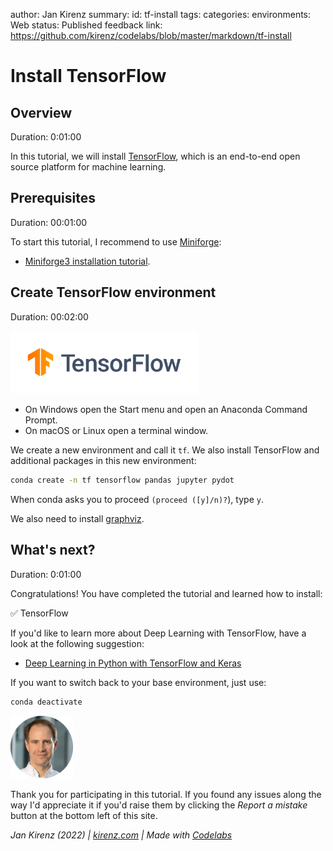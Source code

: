 author: Jan Kirenz
summary:
id: tf-install
tags:
categories:
environments: Web
status: Published
feedback link: https://github.com/kirenz/codelabs/blob/master/markdown/tf-install

# Install TensorFlow


## Overview
Duration: 0:01:00

In this tutorial, we will install [TensorFlow](https://www.tensorflow.org/), which is an end-to-end open source platform for machine learning.

 
<!-- ------------------------ -->
## Prerequisites

Duration: 00:01:00

To start this tutorial, I recommend to use [Miniforge](https://github.com/conda-forge/miniforge): 

- [Miniforge3 installation tutorial](https://kirenz.github.io/codelabs/codelabs/miniforge-setup/#0).

<!-- ------------------------ -->
## Create TensorFlow environment
Duration: 00:02:00

<img src="img/tf-logo.png" alt="TensorFlow logo" width="300">  

- On Windows open the Start menu and open an Anaconda Command Prompt. 
- On macOS or Linux open a terminal window.

We create a new environment and call it ``tf``. We also install TensorFlow and additional packages in this new environment:


```bash
conda create -n tf tensorflow pandas jupyter pydot
```

When conda asks you to proceed ``(proceed ([y]/n)?``), type ``y``.

We also need to install [graphviz](https://graphviz.gitlab.io/download/).



<!--
## Install TensorFlow
Duration: 00:05:00


First of all, you have to activate the `tf` environment:

```bash
conda activate tf
```


Upgrade pip:

```bash
pip install --upgrade pip
```

- Install TensorFlow

```bash
pip install tensorflow
```


We install some additional modules:

```bash
pip install pandas 
```

```bash
pip install seaborn 
```

```bash
pip install jupyter 
```

```bash
pip install pydot 
```
We also need to install graphviz: see instructions at https://graphviz.gitlab.io/download/



## Install TensorFlow on Mac Intel
Duration: 00:05:00


Starting with certain models introduced in late 2020, Apple began the transition from Intel processors to Apple silicon in Mac computers. Here is a list with [Mac computers with Apple silicon](https://support.apple.com/en-us/HT211814).  

Follow these instructions if you have an Intel processor:

Upgrade pip:

```bash
pip install --upgrade pip
```

- Install TensorFlow

```bash
pip install tensorflow
```


We install some additional modules:

```bash
pip install pandas 
```

```bash
pip install seaborn 
```

```bash
pip install jupyter 
```

```bash
pip install pydot 
```

We also need to install graphviz: see instructions at https://graphviz.gitlab.io/download/


## Install TensorFlow on Apple silicon
Duration: 00:05:00


Starting with certain models introduced in late 2020, Apple began the transition from Intel processors to Apple silicon in Mac computers. Here is a list with [Mac computers with Apple silicon](https://support.apple.com/en-us/HT211814).  

Follow these instructions if you have an Apple processor:

We install TensorFlow and the tensorflow-metal PluggableDevice to accelerate training with Metal on Mac GPUs. 

We mainly follow [these instructions](https://developer.apple.com/metal/tensorflow-plugin/) provided by Apple:

- Install the Tensorflow dependencies:

```bash
conda install -c apple tensorflow-deps
```

- Install base TensorFlow

```
pip install tensorflow-macos
```

- Install tensorflow-metal plugin:

```bash
pip install tensorflow-metal
```

We install some additional modules:

```bash
conda install pandas 
```

```bash
conda install jupyter 
```

```bash
conda install pydot 
```

We also need to install graphviz: see instructions at https://graphviz.gitlab.io/download/

-->

<!-- ------------------------ -->
## What's next?
Duration: 0:01:00

Congratulations! You have completed the tutorial and learned how to install:

✅ TensorFlow   

If you'd like to learn more about Deep Learning with TensorFlow, have a look at the following suggestion:

- [Deep Learning in Python with TensorFlow and Keras](https://kirenz.github.io/deep-learning/docs/intro.html)

If you want to switch back to your base environment, just use:

```bash
conda deactivate
```

<img src="img/Jan.png" alt="Jan Kirenz" width="100">

Thank you for participating in this tutorial. If you found any issues along the way I'd appreciate it if you'd raise them by clicking the *Report a mistake* button at the bottom left of this site.

*Jan Kirenz (2022) | [kirenz.com](https://www.kirenz.com) | Made with [Codelabs](https://github.com/googlecodelabs/tools)*
